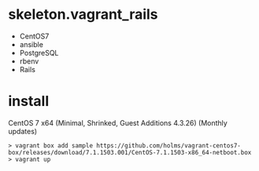 # skeleton.vagrant_rails
- CentOS7
- ansible
- PostgreSQL
- rbenv
- Rails

# install
CentOS 7 x64 (Minimal, Shrinked, Guest Additions 4.3.26) (Monthly updates)
```
> vagrant box add sample https://github.com/holms/vagrant-centos7-box/releases/download/7.1.1503.001/CentOS-7.1.1503-x86_64-netboot.box
> vagrant up
```